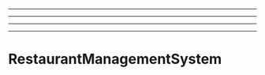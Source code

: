----------------------------------------------
----------------------------------------------------------------------------------------------------
----------------------------------------------------------------------------------------------------
----------------------------------------------------------------------------------------------------
# RestaurantManagementSystem
